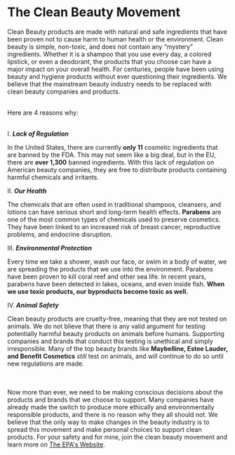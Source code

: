 # **The Clean Beauty Movement**
Clean Beauty products are made with natural and safe ingredients that have been proven not to cause harm to human health or the environment. Clean beauty is simple, non-toxic, and does not contain any “mystery” ingredients. Whether it is a shampoo that you use every day, a colored lipstick, or even a deodorant, the products that you choose can have a major impact on your overall health. For centuries, people have been using beauty and hygiene products without ever questioning their ingredients. We believe that the mainstream beauty industry needs to be replaced with clean beauty companies and products.</br></br>

Here are 4 reasons why:</br></br>

I. **_Lack of Regulation_**

  In the United States, there are currently **only 11** cosmetic ingredients that are banned by the FDA. This may not seem like a big deal, but in the EU, there are **over 1,300** banned ingredients. With this lack of regulation on American beauty companies, they are free to distribute products containing harmful chemicals and irritants.

II. **_Our Health_**

  The chemicals that are often used in traditional shampoos, cleansers, and lotions can have serious short and long-term health effects. **Parabens** are one of the most common types of chemicals used to preserve cosmetics. They have been linked to an increased risk of breast cancer, reproductive problems, and endocrine disruption.

III. **_Environmental Protection_**

  Every time we take a shower, wash our face, or swim in a body of water, we are spreading the products that we use into the environment. Parabens have been proven to kill coral reef and other sea life. In recent years, parabens have been detected in lakes, oceans, and even inside fish. **When we use toxic products, our byproducts become toxic as well.**

IV. **_Animal Safety_**

  Clean beauty products are cruelty-free, meaning that they are not tested on animals. We do not blieve that there is any valid argument for testing potentially harmful beauty products on animals before humans. Supporting companies and brands that conduct this testing is unethical and simply irresponsible. Many of the top beauty brands like **Maybelline, Estee Lauder, and Benefit Cosmetics** _still_ test on animals, and will continue to do so until new regulations are made.</br></br></br>
 

  Now more than ever, we need to be making conscious decisions about the products and brands that we choose to support. Many companies have already made the switch to produce more ethically and environmentally responsible products, and there is no reason why they all should not. We believe that the only way to make changes in the beauty industry is to spread this movement and make personal choices to support clean products. For your safety and for mine, join the clean beauty movement and learn more on [The EPA's Website](https://www.ewg.org/key-issues/consumer-products/cosmetics).
